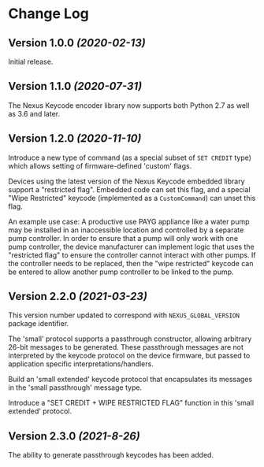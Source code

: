 # Change Log

Version 1.0.0 *(2020-02-13)*
----------------------------

Initial release.

Version 1.1.0 *(2020-07-31)*
----------------------------

The Nexus Keycode encoder library now supports both Python 2.7 as well as 3.6
and later.

Version 1.2.0 *(2020-11-10)*
----------------------------

Introduce a new type of command (as a special subset of `SET CREDIT` type)
which allows setting of firmware-defined 'custom' flags.

Devices using the latest version of the Nexus Keycode embedded library
support a "restricted flag". Embedded code can set this flag, and a special
"Wipe Restricted" keycode (implemented as a `CustomCommand`) can unset this
flag.

An example use case: A productive use PAYG appliance like a water pump may be
installed in an inaccessible location and controlled by a separate pump
controller. In order to ensure that a pump will only work with one pump
controller, the device manufacturer can implement logic that uses the
"restricted flag" to ensure the controller cannot interact with other pumps.
If the controller needs to be replaced, then the "wipe restricted" keycode can
be entered to allow another pump controller to be linked to the pump.

Version 2.2.0 *(2021-03-23)*
----------------------------

This version number updated to correspond with `NEXUS_GLOBAL_VERSION`
package identifier.

The 'small' protocol supports a passthrough constructor, allowing arbitrary
26-bit messages to be generated. These passthrough messages are not
interpreted by the keycode protocol on the device firmware, but passed
to application specific interpretations/handlers.

Build an 'small extended' keycode protocol that encapsulates its messages
in the 'small passthrough' message type.

Introduce a "SET CREDIT + WIPE RESTRICTED FLAG" function in this 'small
extended' protocol.

Version 2.3.0 *(2021-8-26)*
----------------------------
The ability to generate passthrough keycodes has been added.
